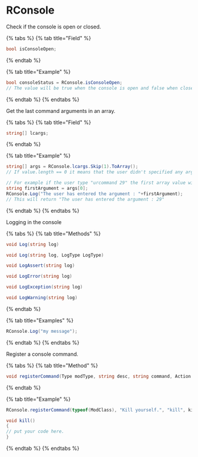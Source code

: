 # RConsole

Check if the console is open or closed.

{% tabs %}
{% tab title="Field" %}
```csharp
bool isConsoleOpen;
```
{% endtab %}

{% tab title="Example" %}
```csharp
bool consoleStatus = RConsole.isConsoleOpen;
// The value will be true when the console is open and false when closed.
```
{% endtab %}
{% endtabs %}

  
Get the last command arguments in an array.

{% tabs %}
{% tab title="Field" %}
```csharp
string[] lcargs;
```
{% endtab %}

{% tab title="Example" %}
```csharp
string[] args = RConsole.lcargs.Skip(1).ToArray();
// If value.length == 0 it means that the user didn't specified any argument.

// For example if the user type "urcommand 29" the first array value will be 29.
string firstArgument = args[0];
RConsole.Log("The user has entered the argument : "+firstArgument);
// This will return "The user has entered the argument : 29"
```
{% endtab %}
{% endtabs %}

  
Logging in the console

{% tabs %}
{% tab title="Methods" %}
```csharp
void Log(string log)
```

```csharp
void Log(string log, LogType LogType)
```

```csharp
void LogAssert(string log)
```

```csharp
void LogError(string log)
```

```csharp
void LogException(string log)
```

```csharp
void LogWarning(string log)
```
{% endtab %}

{% tab title="Examples" %}
```csharp
RConsole.Log("my message");
```
{% endtab %}
{% endtabs %}

  
Register a console command.

{% tabs %}
{% tab title="Method" %}
```csharp
void registerCommand(Type modType, string desc, string command, Action action)
```
{% endtab %}

{% tab title="Example" %}
```csharp
RConsole.registerCommand(typeof(ModClass), "Kill yourself.", "kill", kill);

void kill()
{
// put your code here.
}
```
{% endtab %}
{% endtabs %}

